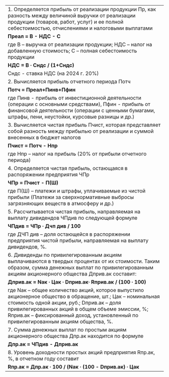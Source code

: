 |                                                                                                                                                                                                                                                                                                     |
| --------------------------------------------------------------------------------------------------------------------------------------------------------------------------------------------------------------------------------------------------------------------------------------------------- |
| 1. Определяется прибыль от реализации продукции Пр, как разность между величиной выручки от реализации продукции (товаров, работ, услуг) и ее полной себестоимостью, отчислениями и налоговыми выплатами                                                                                            |
| **Преал = В - НДС - С**                                                                                                                                                                                                                                                                             |
| где В – выручка от реализации продукции; НДС – налог на добавленную стоимость; С – полная себестоимость продукции                                                                                                                                                                                   |
| **НДС = В ∙ Сндс / (1+Сндс)**                                                                                                                                                                                                                                                                       |
| Сндс - ставка НДС (на 2024 г. 20%)                                                                                                                                                                                                                                                                  |
| 2. Вычисляется прибыль отчетного периода Потч                                                                                                                                                                                                                                                       |
| **Потч = Преал+Пинв+Пфин**                                                                                                                                                                                                                                                                          |
| где Пинв - прибыль от инвестиционной деятельности (операции с основными средствами), Пфин - прибыль от финансовой деятельности (операции с ценными бумагами, штрафы, пени, неустойки, курсовые разницы и др.)                                                                                       |
| 3. Вычисляется чистая прибыль Пчист, которая представляет собой разность между прибылью от реализации и суммой внесенных в бюджет налогов                                                                                                                                                           |
| **Пчист = Потч - Нпр**                                                                                                                                                                                                                                                                              |
| где Нпр – налог на прибыль (20% от прибыли отчетного периода)                                                                                                                                                                                                                                       |
| 4. Определяется чистая прибыль, остающаяся в распоряжении предприятия ЧПр                                                                                                                                                                                                                           |
| **ЧПр = Пчист - П(Ш)**                                                                                                                                                                                                                                                                              |
| где П(Ш) – платежи и штрафы, уплачиваемые из чистой прибыли (Платежи за сверхнормативные выбросы загрязняющих веществ в атмосферу и др.)                                                                                                                                                            |
| 5. Рассчитывается чистая прибыль, направляемая на выплату дивидендов ЧПдив по следующей формуле                                                                                                                                                                                                     |
| **ЧПдив = ЧПр ∙ Дчп див / 100**                                                                                                                                                                                                                                                                     |
| где ДЧП див – доля остающейся в распоряжении предприятия чистой прибыли, направляемая на выплату дивидендов, %.                                                                                                                                                                                     |
| 6. Дивиденды по привилегированным акциям выплачиваются в твердых процентах от их стоимости. Таким образом, сумма денежных выплат по привилегированным акциям акционерного общества Дприв.ак составит:                                                                                               |
| **Дприв.ак = Nак ∙ Цак ∙ Dприв.ак∙ Rприв.ак / (100 ∙ 100)**                                                                                                                                                                                                                                         |
| где Nак – общее количество акций, которое выпустило акционерное общество в обращение, шт.; Цак – номинальная стоимость одной акции, руб.; Dприв.ак – доля привилегированных акций в общем объеме эмиссии, %; Rприв.ак – фиксированный доход, установленный по привилегированным акциям общества, %. |
| 7. Сумма денежных выплат по простым акциям акционерного общества Дпр.ак находится по формуле                                                                                                                                                                                                        |
| **Дпр.ак = ЧПдив - Дприв.ак**                                                                                                                                                                                                                                                                       |
| 8. Уровень доходности простых акций предприятия Rпр.ак, %, в отчетном году составит                                                                                                                                                                                                                 |
| **Rпр.ак = Дпр.ак ∙ 100 / (Nак ∙ (100 - Dприв.ак) ∙ Цак**                                                                                                                                                                                                                                           |